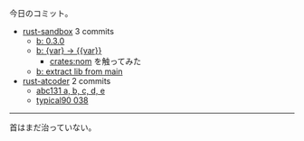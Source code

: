 今日のコミット。

- [rust-sandbox](https://github.com/bouzuya/rust-sandbox) 3 commits
  - [b: 0.3.0](https://github.com/bouzuya/rust-sandbox/commit/679b7a12c0ce62f327dd1273430d936f47440f95)
  - [b: {var} -> {{var}}](https://github.com/bouzuya/rust-sandbox/commit/5ec0fd50458444f20f78a241f1533f7394bed411)
    - [crates:nom] を触ってみた
  - [b: extract lib from main](https://github.com/bouzuya/rust-sandbox/commit/5c86b6c67ca84dd0eb42c14123558e0bef3e4711)
- [rust-atcoder](https://github.com/bouzuya/rust-atcoder) 2 commits
  - [abc131 a, b, c, d, e](https://github.com/bouzuya/rust-atcoder/commit/8b3bcf1f40f1ff869aed0ae8ea94e6a9af9c51a9)
  - [typical90 038](https://github.com/bouzuya/rust-atcoder/commit/954a8a0e46f5201a905c1f9149ab22b0852f86e0)

---

首はまだ治っていない。

[crates:nom]: https://crates.io/crates/nom
